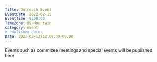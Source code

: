 ```yaml
---
Title: Outreach Event
EventDate: 2022-02-15
EventTime: 9:00:00
TimeZone: US/Mountain
category: event
# Published date:
Date: 2022-02-13T12:00:00-06:00
---
```


Events such as committee meetings and special events will be published here.
